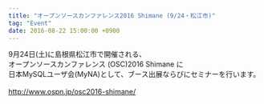 ```yaml
---
title: "オープンソースカンファレンス2016 Shimane (9/24・松江市)"
tag: "Event"
date: 2016-08-22 15:00:00 +0900
---
```


9月24日(土)に島根県松江市で開催される、<br>
オープンソースカンファレンス (OSC)2016 Shimane に<br>
日本MySQLユーザ会(MyNA)として、ブース出展ならびにセミナーを行います。<br>
<br>
http://www.ospn.jp/osc2016-shimane/<br>
<br>
<br>
<br>
